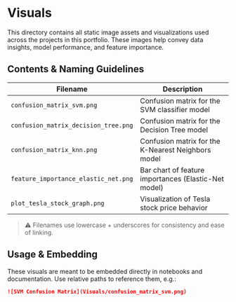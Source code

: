 # Visuals

This directory contains all static image assets and visualizations used across the projects in this portfolio. These images help convey data insights, model performance, and feature importance.

## Contents & Naming Guidelines

| Filename | Description |
|----------|-------------|
| `confusion_matrix_svm.png` | Confusion matrix for the SVM classifier model |
| `confusion_matrix_decision_tree.png` | Confusion matrix for the Decision Tree model |
| `confusion_matrix_knn.png` | Confusion matrix for the K-Nearest Neighbors model |
| `feature_importance_elastic_net.png` | Bar chart of feature importances (Elastic-Net model) |
| `plot_tesla_stock_graph.png` | Visualization of Tesla stock price behavior |

> ⚠️ Filenames use lowercase + underscores for consistency and ease of linking.

## Usage & Embedding

These visuals are meant to be embedded directly in notebooks and documentation. Use relative paths to reference them, e.g.:

```markdown
![SVM Confusion Matrix](Visuals/confusion_matrix_svm.png)
